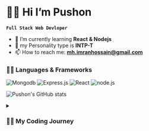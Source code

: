 # 👨‍🚀 Hi I’m Pushon
**`Full Stack Web Devloper`**
- 🌱 I’m currently learning  **React & Nodejs**
- 🪬 my Personality type is **INTP-T**
- 📫 How to reach me: **mh.imranhossain@gmail.com**

<h3>👨‍💻 Languages & Frameworks</h3>

<p>
<img alt="Mongodb" src="https://img.shields.io/badge/MongoDB-4EA94B?style=for-the-badge&logo=mongodb&logoColor=white">
<img alt="Express.js" src="https://img.shields.io/badge/Express.js-404D59?style=for-the-badge">
<img alt="React" src="https://img.shields.io/badge/React-20232A?style=for-the-badge&logo=react&logoColor=61DAFB">
<img alt="node.js" src="https://img.shields.io/badge/Node.js-43853D?style=for-the-badge&logo=node.js&logoColor=white">
</p>

![Pushon's GitHub stats](https://github-readme-stats.vercel.app/api?username=push-on&show_icons=true&theme=algolia&border_radius=10)

<details> <summary><h3>👨‍💻 My Coding Journey</h3></summary>
   I started my coding journey as a naive computer science student with a passion to learn everything I could about this programming world - code, linux, theory. And all the while, teaching myself game development with a dream to build my own game, but that soon got overshadowed by my desire to excel in Rust. A desire that landed me a full-stack software engineering job upon graduation. For me, programming has never been "simply a job," but rather a stimulating challenge that has allowed me to keep learning and developing. What began as a simple productivity solution has developed into a full-fledged passion that only grows more thrilling each time.

### ✨ Interests
- 🦀 **Rust** - (crab) still in early stages
- 🪲 Searching for **bugs** projects
- 🐵 **Blender** - 3D modeling, Sculpting, Motion Graphics
- 🎮 **Game** - animation & design

